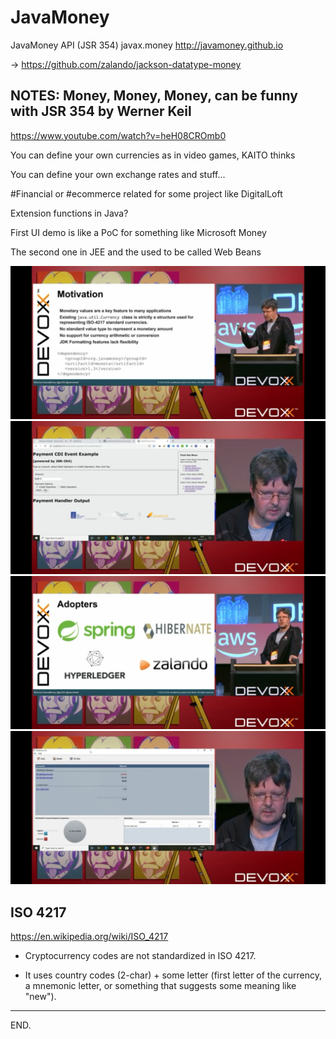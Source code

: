 # JavaMoney

JavaMoney API (JSR 354)
javax.money
http://javamoney.github.io

-> https://github.com/zalando/jackson-datatype-money


## NOTES: Money, Money, Money, can be funny with JSR 354 by Werner Keil
https://www.youtube.com/watch?v=heH08CROmb0

You can define your own currencies as in video games, KAITO thinks

You can define your own exchange rates and stuff...

#Financial or #ecommerce related for some project like DigitalLoft

Extension functions in Java?


First UI demo is like a PoC for something like Microsoft Money

The second one in JEE and the used to be called Web Beans

![](./javamoney-werner-keil-1.jpg)
![](./javamoney-werner-keil-2.jpg)
![](./javamoney-werner-keil-3.jpg)
![](./javamoney-werner-keil-4.jpg)


## ISO 4217

https://en.wikipedia.org/wiki/ISO_4217

- Cryptocurrency codes are not standardized in ISO 4217.

- It uses country codes (2-char) + some letter (first letter of the currency, a mnemonic letter, or something that suggests some meaning like "new").

---

END.
